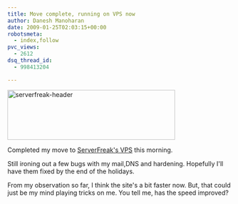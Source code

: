 ```yaml
---
title: Move complete, running on VPS now
author: Danesh Manoharan
date: 2009-01-25T02:03:15+00:00
robotsmeta:
  - index,follow
pvc_views:
  - 2612
dsq_thread_id:
  - 998413204

---
```

<img loading="lazy" class="alignnone size-full wp-image-1185" title="serverfreak-header" src="/wp-content/uploads/2009/01/serverfreak-header.gif" alt="serverfreak-header" width="376" height="112" />

Completed my move to [ServerFreak's VPS][1] this morning.

Still ironing out a few bugs with my mail,DNS and hardening. Hopefully I'll have them fixed by the end of the holidays.

From my observation so far, I think the site's a bit faster now. But, that could just be my mind playing tricks on me. You tell me, has the speed improved?

 [1]: /posts/moving-again-this-time-to-vps-from-serverfreak/
